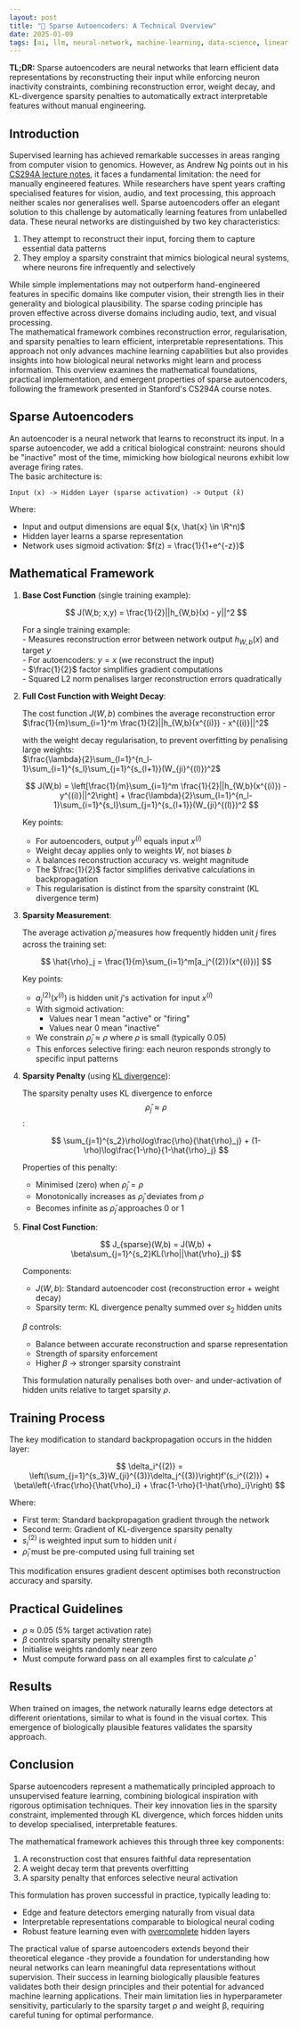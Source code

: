 ```yaml
---
layout: post
title: "📐 Sparse Autoencoders: A Technical Overview"
date: 2025-01-09
tags: [ai, llm, neural-network, machine-learning, data-science, linear-algebra, statistics, evaluation, interpretability, modelling-mindsets, design-principles, best-practices, data-processing]
---
```


**TL;DR:** Sparse autoencoders are neural networks that learn efficient data representations by reconstructing their input while enforcing neuron inactivity constraints, combining reconstruction error, weight decay, and KL-divergence sparsity penalties to automatically extract interpretable features without manual engineering. 
<!--more-->

## Introduction
Supervised learning has achieved remarkable successes in areas ranging from computer vision to genomics. However, as Andrew Ng points out in his [CS294A lecture notes](https://web.stanford.edu/class/cs294a/sparseAutoencoder.pdf), it faces a fundamental limitation: the need for manually engineered features. While researchers have spent years crafting specialised features for vision, audio, and text processing, this approach neither scales nor generalises well.
Sparse autoencoders offer an elegant solution to this challenge by automatically learning features from unlabelled data. These neural networks are distinguished by two key characteristics:  
1. They attempt to reconstruct their input, forcing them to capture essential data patterns  
2. They employ a sparsity constraint that mimics biological neural systems, where neurons fire infrequently and selectively  

While simple implementations may not outperform hand-engineered features in specific domains like computer vision, their strength lies in their generality and biological plausibility. The sparse coding principle has proven effective across diverse domains including audio, text, and visual processing.  
The mathematical framework combines reconstruction error, regularisation, and sparsity penalties to learn efficient, interpretable representations. This approach not only advances machine learning capabilities but also provides insights into how biological neural networks might learn and process information.
This overview examines the mathematical foundations, practical implementation, and emergent properties of sparse autoencoders, following the framework presented in Stanford's CS294A course notes.

## Sparse Autoencoders 
An autoencoder is a neural network that learns to reconstruct its input. In a sparse autoencoder, we add a critical biological constraint: neurons should be "inactive" most of the time, mimicking how biological neurons exhibit low average firing rates.  
The basic architecture is:  
```
Input (x) -> Hidden Layer (sparse activation) -> Output (x̂)
```
Where:
- Input and output dimensions are equal $(x, \hat{x} \in \R^n)$
- Hidden layer learns a sparse representation
- Network uses sigmoid activation: $f(z) = \frac{1}{1+e^{-z}}$

## Mathematical Framework

1. **Base Cost Function** (single training example):  

    $$ 
    J(W,b; x,y) = \frac{1}{2}||h_{W,b}(x) - y||^2 
    $$  

    For a single training example:  
        - Measures reconstruction error between network output $h_{W,b}(x)$ and target $y$  
        - For autoencoders: $y = x$ (we reconstruct the input)  
        - $\frac{1}{2}$ factor simplifies gradient computations  
        - Squared L2 norm penalises larger reconstruction errors quadratically  
 
2. **Full Cost Function with Weight Decay**:  

    The cost function $J(W,b)$ combines the average reconstruction error  
    $\frac{1}{m}\sum_{i=1}^m \frac{1}{2}||h_{W,b}(x^{(i)}) - x^{(i)}||^2$

    with the weight decay regularisation, to prevent overfitting by penalising large weights:  
    $\frac{\lambda}{2}\sum_{l=1}^{n_l-1}\sum_{i=1}^{s_l}\sum_{j=1}^{s_{l+1}}(W_{ji}^{(l)})^2$  

    $$ 
    J(W,b) = \left[\frac{1}{m}\sum_{i=1}^m \frac{1}{2}||h_{W,b}(x^{(i)}) - y^{(i)}||^2\right] + \frac{\lambda}{2}\sum_{l=1}^{n_l-1}\sum_{i=1}^{s_l}\sum_{j=1}^{s_{l+1}}(W_{ji}^{(l)})^2 
    $$  

    Key points:  
    - For autoencoders, output $y^{(i)}$ equals input $x^{(i)}$  
    - Weight decay applies only to weights $W$, not biases $b$  
    - $\lambda$ balances reconstruction accuracy vs. weight magnitude  
    - The $\frac{1}{2}$ factor simplifies derivative calculations in backpropagation  
    - This regularisation is distinct from the sparsity constraint (KL divergence term)  

3. **Sparsity Measurement**:  
    
    The average activation $\hat{\rho}_j$ measures how frequently hidden unit $j$ fires across the training set:  
  
    $$ 
    \hat{\rho}_j = \frac{1}{m}\sum_{i=1}^m[a_j^{(2)}(x^{(i)})] 
    $$  

    Key points:  
    - $a_j^{(2)}(x^{(i)})$ is hidden unit $j$'s activation for input $x^{(i)}$  
    - With sigmoid activation:  
        - Values near 1 mean "active" or "firing"  
        - Values near 0 mean "inactive"  
    - We constrain $\hat{\rho}_j \approx \rho$ where $\rho$ is small (typically 0.05)  
    - This enforces selective firing: each neuron responds strongly to specific input patterns  

4. **Sparsity Penalty** (using [KL divergence](https://en.wikipedia.org/wiki/Kullback%E2%80%93Leibler_divergence)):  

    The sparsity penalty uses KL divergence to enforce $$\hat{\rho}_j \approx \rho$$:  

    $$ 
    \sum_{j=1}^{s_2}\rho\log\frac{\rho}{\hat{\rho}_j} + (1-\rho)\log\frac{1-\rho}{1-\hat{\rho}_j} 
    $$  

    Properties of this penalty:  
    - Minimised (zero) when $\hat{\rho}_j = \rho$  
    - Monotonically increases as $\hat{\rho}_j$ deviates from $\rho$  
    - Becomes infinite as $\hat{\rho}_j$ approaches 0 or 1  

5. **Final Cost Function**:  

    $$ 
    J_{sparse}(W,b) = J(W,b) + \beta\sum_{j=1}^{s_2}KL(\rho||\hat{\rho}_j) 
    $$  

    Components:  
    - $J(W,b)$: Standard autoencoder cost (reconstruction error + weight decay)  
    - Sparsity term: KL divergence penalty summed over $s_2$ hidden units  

    $\beta$ controls:  
    - Balance between accurate reconstruction and sparse representation  
    - Strength of sparsity enforcement  
    - Higher $\beta$ → stronger sparsity constraint  
    
    This formulation naturally penalises both over- and under-activation of hidden units relative to target sparsity $\rho$.   

## Training Process

The key modification to standard backpropagation occurs in the hidden layer:  

$$ 
\delta_i^{(2)} = \left(\sum_{j=1}^{s_3}W_{ji}^{(3)}\delta_j^{(3)}\right)f'(s_i^{(2)}) + \beta\left(-\frac{\rho}{\hat{\rho}_i} + \frac{1-\rho}{1-\hat{\rho}_i}\right) 
$$  

Where:
- First term: Standard backpropagation gradient through the network
- Second term: Gradient of KL-divergence sparsity penalty
- $s_i^{(2)}$ is weighted input sum to hidden unit $i$
- $\hat{\rho}_i$ must be pre-computed using full training set

This modification ensures gradient descent optimises both reconstruction accuracy and sparsity.

## Practical Guidelines

- $\rho$ ≈ 0.05 (5% target activation rate)
- $\beta$ controls sparsity penalty strength
- Initialise weights randomly near zero
- Must compute forward pass on all examples first to calculate $\hat{\rho}$

## Results
When trained on images, the network naturally learns edge detectors at different orientations, similar to what is found in the visual cortex. This emergence of biologically plausible features validates the sparsity approach.

## Conclusion

Sparse autoencoders represent a mathematically principled approach to unsupervised feature learning, combining biological inspiration with rigorous optimisation techniques. Their key innovation lies in the sparsity constraint, implemented through KL divergence, which forces hidden units to develop specialised, interpretable features.

The mathematical framework achieves this through three key components:
1. A reconstruction cost that ensures faithful data representation
2. A weight decay term that prevents overfitting
3. A sparsity penalty that enforces selective neural activation

This formulation has proven successful in practice, typically leading to:
- Edge and feature detectors emerging naturally from visual data
- Interpretable representations comparable to biological neural coding
- Robust feature learning even with [overcomplete](https://en.wikipedia.org/wiki/Overcompleteness) hidden layers

The practical value of sparse autoencoders extends beyond their theoretical elegance -they provide a foundation for understanding how neural networks can learn meaningful data representations without supervision. Their success in learning biologically plausible features validates both their design principles and their potential for advanced machine learning applications. Their main limitation lies in hyperparameter sensitivity, particularly to the sparsity target ρ and weight β, requiring careful tuning for optimal performance.
